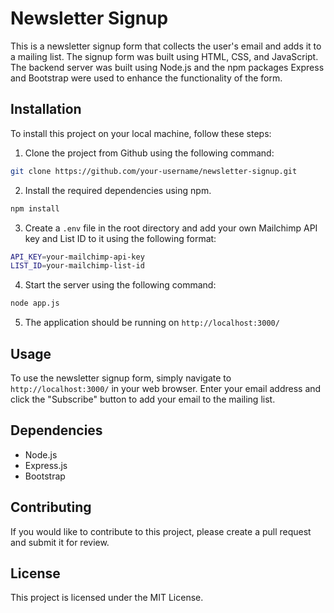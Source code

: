 # Newsletter Signup
This is a newsletter signup form that collects the user's email and adds it to a mailing list. The signup form was built using HTML, CSS, and JavaScript. The backend server was built using Node.js and the npm packages Express and Bootstrap were used to enhance the functionality of the form.
## Installation
To install this project on your local machine, follow these steps:

1. Clone the project from Github using the following command:
```bash
git clone https://github.com/your-username/newsletter-signup.git
```
2. Install the required dependencies using npm.
```bash
npm install
```
3. Create a `.env` file in the root directory and add your own Mailchimp API key and List ID to it using the following format:
```bash
API_KEY=your-mailchimp-api-key
LIST_ID=your-mailchimp-list-id
```
4. Start the server using the following command:
```bash
node app.js
```
5. The application should be running on `http://localhost:3000/`
## Usage
To use the newsletter signup form, simply navigate to `http://localhost:3000/` in your web browser. Enter your email address and click the "Subscribe" button to add your email to the mailing list.
## Dependencies
- Node.js
- Express.js
- Bootstrap
## Contributing
If you would like to contribute to this project, please create a pull request and submit it for review.

## License
This project is licensed under the MIT License.






